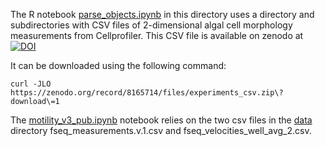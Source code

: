 The R notebook [parse_objects.ipynb](./parse_objects.ipynb) in this directory uses a directory and subdirectories with CSV files of 2-dimensional algal cell morphology measurements from Cellprofiler.
This CSV file is available on zenodo at [![DOI](https://zenodo.org/badge/DOI/10.5281/zenodo.8165714.svg)](https://doi.org/10.5281/zenodo.8165714)

It can be downloaded using the following command:

```
curl -JLO https://zenodo.org/record/8165714/files/experiments_csv.zip\?download\=1
```

The [motility_v3_pub.ipynb](./motility_v3_pub.ipynb) notebook relies on the two csv files in the [data](./data) directory fseq_measurements.v.1.csv and fseq_velocities_well_avg_2.csv.
